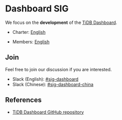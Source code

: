# Dashboard SIG

We focus on the **development** of the [TiDB Dashboard](https://github.com/pingcap-incubator/tidb-dashboard).

- Charter: [English](./CHARTER.md)

- Members: [English](./MEMBERS.md)

## Join

Feel free to join our discussion if you are interested.

- Slack (English): [#sig-dashboard](https://tidbcommunity.slack.com/messages/sig-dashboard)
- Slack (Chinese): [#sig-dashboard-china](https://tidbcommunity.slack.com/messages/sig-dashboard-china)

## References

- [TiDB Dashboard GitHub repository](https://github.com/pingcap-incubator/tidb-dashboard)
